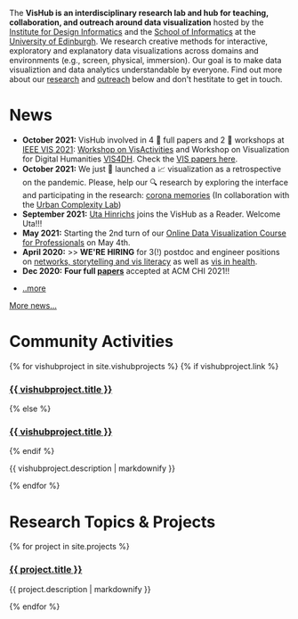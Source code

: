 The **VisHub is an interdisciplinary research lab and hub for teaching, collaboration, and outreach around data visualization** hosted by the [Institute for Design Informatics](https://www.designinformatics.org/) and the [School of Informatics](https://www.ed.ac.uk/informatics) at the [University of Edinburgh](https://www.ed.ac.uk). We research creative methods for interactive, exploratory and explanatory data visualizations across domains and environments (e.g., screen, physical, immersion). Our goal is to make data visualiztion and data analytics understandable by everyone. Find out more about our [research](#projects) and [outreach](#community-activities) below and don't hestitate to get in touch.

# News
- **October 2021:** VisHub involved in 4 :page_facing_up: full papers and 2 :speech_balloon: workshops at [IEEE VIS 2021](http://ieeevis.org): [Workshop on VisActivities](https://visactivities.github.io) and Workshop on Visualization for Digital Humanities [VIS4DH](http://www.vis4dh.org/). Check the [VIS papers here](publications.html). 
- **October 2021:** We just :loudspeaker: launched a :chart_with_upwards_trend: visualization as a retrospective on the pandemic. Please, help our :mag: research by exploring the interface and participating in the research: [corona memories](https://uclab.fh-potsdam.de/coronamemories) (In collaboration with the [Urban Complexity Lab](https://uclab.fh-potsdam.de/))
- **September 2021:** [Uta Hinrichs](http://www.utahinrichs.de) joins the VisHub as a Reader. Welcome Uta!!!
- **May 2021:** Starting the 2nd turn of our [Online Data Visualization Course for Professionals](https://datavis-online.github.io) on May 4th.
-  **April 2020:** >> **WE'RE HIRING** for 3(!) postdoc and engineer positions on [networks, storytelling and vis literacy](jobs-viscovery.html) as well as [vis in health](jobs-health.html).
-   **Dec 2020:** **Four full [papers](publications.html)** accepted at ACM CHI 2021!!
<!-- -   _Oct 2020:_ [PhD Scholarship](phd-graphics-medicine.html) in Visualising Complex Care Pathways in Later Life.
-   _Oct 2020:_ Three full [papers](publications.html) accepted at [IEEE VIS 2020](http://ieeevis.org)!
-   _Oct 2020:_ Co-organizing [IEEE VIS Workshop on Guidelines in Visualiztion: VisGuides](https://nms.kcl.ac.uk/c4pgv).
-   _Oct 2020:_ Co-organizing [IEEE VIS Workshop on Visualization Education: VisActitivies](http://visactivities.github.io). -->
-   [..more](news.html)

[More news...](news.html)

<!-- to make the nav link work -->
<h1 id="community-activities">Community Activities</h1>

{% for vishubproject in site.vishubprojects %}
  {% if vishubproject.link %}
  <h3><a href="{{vishubproject.link }}">{{ vishubproject.title }}</a></h3>
  {% else %}
  <h3><a href="{{vishubproject.url }}">{{ vishubproject.title }}</a></h3>  
  {% endif %}

  <p>{{ vishubproject.description | markdownify }}</p>
{% endfor %}


<h1 id="projects">Research Topics & Projects</h1>

{% for project in site.projects %}
<!-- {% include projectpreview.html item=project %} -->
  <h3><a href="{{project.url }}">{{ project.title }}</a></h3>
  <p>{{ project.description | markdownify }}</p>
{% endfor %}
